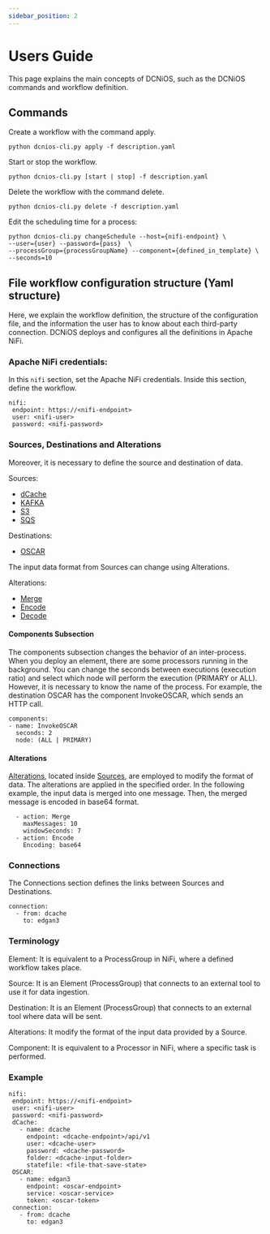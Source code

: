 ```yaml
---
sidebar_position: 2
---
```


# Users Guide

This page explains the main concepts of DCNiOS, such as the DCNiOS commands and workflow definition.

## Commands


Create a workflow with the command apply.	
```
python dcnios-cli.py apply -f description.yaml
```

Start or stop the workflow.
```
python dcnios-cli.py [start | stop] -f description.yaml
```

Delete the workflow with the command delete. 
```
python dcnios-cli.py delete -f description.yaml
```

Edit the scheduling time for a process:

```
python dcnios-cli.py changeSchedule --host={nifi-endpoint} \
--user={user} --password={pass}  \
--processGroup={processGroupName} --component={defined_in_template} \
--seconds=10
```






## File workflow configuration structure (Yaml structure)

Here, we explain the workflow definition, the structure of the configuration file, and the information the user has to know about each third-party connection. DCNiOS deploys and configures all the definitions in Apache NiFi.

### Apache NiFi credentials:

In this `nifi` section, set the Apache NiFi credentials. Inside this section, define the workflow.

```
nifi:
 endpoint: https://<nifi-endpoint>
 user: <nifi-user>
 password: <nifi-password>
```


### Sources, Destinations and Alterations

Moreover, it is necessary to define the source and destination of data.

Sources:
- [dCache](/docs/Sources/dcache)
- [KAFKA](/docs/Sources/Kafka)
- [S3](/docs/Sources/AWS/S3)
- [SQS](/docs/Sources/AWS/SQS)

Destinations:
- [OSCAR](/docs/Destinations/OSCAR)


The input data format from Sources can change using Alterations.

Alterations:
- [Merge](/docs/Alterations/Merge)
- [Encode](/docs/Alterations/Encode)
- [Decode](/docs/Alterations/Decode)


#### Components Subsection

The components subsection changes the behavior of an inter-process. When you deploy an element, there are some processors running in the background. You can change the seconds between executions (execution ratio) and select which node will perform the execution (PRIMARY or ALL). However, it is necessary to know the name of the process. For example, the destination OSCAR has the component InvokeOSCAR, which sends an HTTP call.


```
components:
- name: InvokeOSCAR
  seconds: 2
  node: (ALL | PRIMARY)
```


#### Alterations

[Alterations](/docs/Alterations), located inside [Sources](/docs/Sources), are employed to modify the format of data. The alterations are applied in the specified order. In the following example, the input data is merged into one message. Then, the merged message is encoded in base64 format.


```
  - action: Merge
    maxMessages: 10
    windowSeconds: 7
  - action: Encode
    Encoding: base64
```

### Connections

The Connections section defines the links between Sources and Destinations.

```
connection:
  - from: dcache
    to: edgan3
```



### Terminology

Element: It is equivalent to a ProcessGroup in NiFi, where a defined workflow takes place.

Source: It is an Element (ProcessGroup) that connects to an external tool to use it for data ingestion.

Destination: It is an Element (ProcessGroup) that connects to an external tool where data will be sent.

Alterations: It modify the format of the input data provided by a Source.

Component: It is equivalent to a Processor in NiFi, where a specific task is performed.


### Example


```
nifi:
 endpoint: https://<nifi-endpoint>
 user: <nifi-user>
 password: <nifi-password>
 dCache:
   - name: dcache
     endpoint: <dcache-endpoint>/api/v1
     user: <dcache-user>
     password: <dcache-password>
     folder: <dcache-input-folder>
     statefile: <file-that-save-state>
 OSCAR:
   - name: edgan3
     endpoint: <oscar-endpoint>
     service: <oscar-service>
     token: <oscar-token>
 connection:
   - from: dcache
     to: edgan3
```
